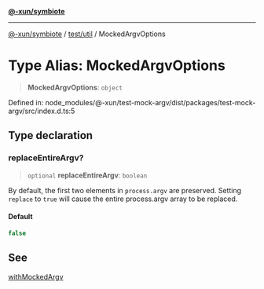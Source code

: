 [**@-xun/symbiote**](../../../README.md)

***

[@-xun/symbiote](../../../README.md) / [test/util](../README.md) / MockedArgvOptions

# Type Alias: MockedArgvOptions

> **MockedArgvOptions**: `object`

Defined in: node\_modules/@-xun/test-mock-argv/dist/packages/test-mock-argv/src/index.d.ts:5

## Type declaration

### replaceEntireArgv?

> `optional` **replaceEntireArgv**: `boolean`

By default, the first two elements in `process.argv` are preserved. Setting
`replace` to `true` will cause the entire process.argv array to be
replaced.

#### Default

```ts
false
```

## See

[withMockedArgv](../functions/withMockedArgv.md)
